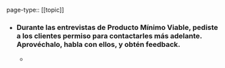 page-type:: [[topic]]
- ### Durante las entrevistas de Producto Mínimo Viable, pediste a los clientes permiso para contactarles más adelante. Aprovéchalo, habla con ellos, y obtén feedback.
  - 


